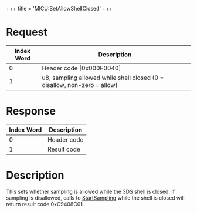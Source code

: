 +++
title = 'MICU:SetAllowShellClosed'
+++

# Request

| Index Word | Description                                                              |
|------------|--------------------------------------------------------------------------|
| 0          | Header code \[0x000F0040\]                                               |
| 1          | u8, sampling allowed while shell closed (0 = disallow, non-zero = allow) |

# Response

| Index Word | Description |
|------------|-------------|
| 0          | Header code |
| 1          | Result code |

# Description

This sets whether sampling is allowed while the 3DS shell is closed. If
sampling is disallowed, calls to
[StartSampling](MICU:StartSampling "wikilink") while the shell is closed
will return result code 0xC9408C01.